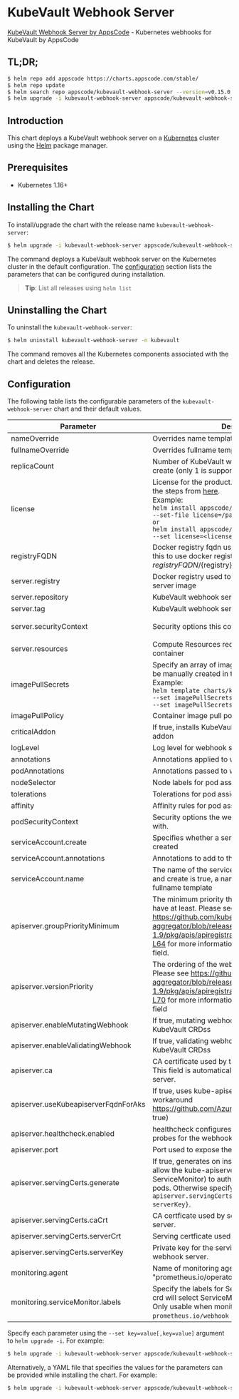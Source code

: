 # KubeVault Webhook Server

[KubeVault Webhook Server by AppsCode](https://github.com/kubevault) - Kubernetes webhooks for KubeVault by AppsCode

## TL;DR;

```bash
$ helm repo add appscode https://charts.appscode.com/stable/
$ helm repo update
$ helm search repo appscode/kubevault-webhook-server --version=v0.15.0
$ helm upgrade -i kubevault-webhook-server appscode/kubevault-webhook-server -n kubevault --create-namespace --version=v0.15.0
```

## Introduction

This chart deploys a KubeVault webhook server on a [Kubernetes](http://kubernetes.io) cluster using the [Helm](https://helm.sh) package manager.

## Prerequisites

- Kubernetes 1.16+

## Installing the Chart

To install/upgrade the chart with the release name `kubevault-webhook-server`:

```bash
$ helm upgrade -i kubevault-webhook-server appscode/kubevault-webhook-server -n kubevault --create-namespace --version=v0.15.0
```

The command deploys a KubeVault webhook server on the Kubernetes cluster in the default configuration. The [configuration](#configuration) section lists the parameters that can be configured during installation.

> **Tip**: List all releases using `helm list`

## Uninstalling the Chart

To uninstall the `kubevault-webhook-server`:

```bash
$ helm uninstall kubevault-webhook-server -n kubevault
```

The command removes all the Kubernetes components associated with the chart and deletes the release.

## Configuration

The following table lists the configurable parameters of the `kubevault-webhook-server` chart and their default values.

|              Parameter               |                                                                                                                                                                                        Description                                                                                                                                                                                        |                                                                                            Default                                                                                             |
|--------------------------------------|-------------------------------------------------------------------------------------------------------------------------------------------------------------------------------------------------------------------------------------------------------------------------------------------------------------------------------------------------------------------------------------------|------------------------------------------------------------------------------------------------------------------------------------------------------------------------------------------------|
| nameOverride                         | Overrides name template                                                                                                                                                                                                                                                                                                                                                                   | <code>""</code>                                                                                                                                                                                |
| fullnameOverride                     | Overrides fullname template                                                                                                                                                                                                                                                                                                                                                               | <code>""</code>                                                                                                                                                                                |
| replicaCount                         | Number of KubeVault webhook server replicas to create (only 1 is supported)                                                                                                                                                                                                                                                                                                               | <code>1</code>                                                                                                                                                                                 |
| license                              | License for the product. Get a license by following the steps from [here](https://kubevault.com/docs/latest/setup/install/enterprise/#get-a-trial-license). <br> Example: <br> `helm install appscode/kubevault-ops-manager \` <br> `--set-file license=/path/to/license/file` <br> `or` <br> `helm install appscode/kubevault-ops-manager \` <br> `--set license=<license file content>` | <code>""</code>                                                                                                                                                                                |
| registryFQDN                         | Docker registry fqdn used to pull docker images Set this to use docker registry hosted at ${registryFQDN}/${registry}/${image}                                                                                                                                                                                                                                                            | <code>ghcr.io</code>                                                                                                                                                                           |
| server.registry                      | Docker registry used to pull KubeVault webhook server image                                                                                                                                                                                                                                                                                                                               | <code>kubevault</code>                                                                                                                                                                         |
| server.repository                    | KubeVault webhook server container image                                                                                                                                                                                                                                                                                                                                                  | <code>vault-operator</code>                                                                                                                                                                    |
| server.tag                           | KubeVault webhook server container image tag                                                                                                                                                                                                                                                                                                                                              | <code>""</code>                                                                                                                                                                                |
| server.securityContext               | Security options this container should run with                                                                                                                                                                                                                                                                                                                                           | <code>{"allowPrivilegeEscalation":false,"capabilities":{"drop":["ALL"]},"readOnlyRootFilesystem":true,"runAsNonRoot":true,"runAsUser":65534,"seccompProfile":{"type":"RuntimeDefault"}}</code> |
| server.resources                     | Compute Resources required by the webhook server container                                                                                                                                                                                                                                                                                                                                | <code>{}</code>                                                                                                                                                                                |
| imagePullSecrets                     | Specify an array of imagePullSecrets. Secrets must be manually created in the namespace. <br> Example: <br> `helm template charts/kubevault-webhook-server \` <br> `--set imagePullSecrets[0].name=sec0 \` <br> `--set imagePullSecrets[1].name=sec1`                                                                                                                                     | <code>[]</code>                                                                                                                                                                                |
| imagePullPolicy                      | Container image pull policy                                                                                                                                                                                                                                                                                                                                                               | <code>IfNotPresent</code>                                                                                                                                                                      |
| criticalAddon                        | If true, installs KubeVault webhook server as critical addon                                                                                                                                                                                                                                                                                                                              | <code>false</code>                                                                                                                                                                             |
| logLevel                             | Log level for webhook server                                                                                                                                                                                                                                                                                                                                                              | <code>3</code>                                                                                                                                                                                 |
| annotations                          | Annotations applied to webhook server deployment                                                                                                                                                                                                                                                                                                                                          | <code>{}</code>                                                                                                                                                                                |
| podAnnotations                       | Annotations passed to webhook server pod(s).                                                                                                                                                                                                                                                                                                                                              | <code>{}</code>                                                                                                                                                                                |
| nodeSelector                         | Node labels for pod assignment                                                                                                                                                                                                                                                                                                                                                            | <code>{"kubernetes.io/os":"linux"}</code>                                                                                                                                                      |
| tolerations                          | Tolerations for pod assignment                                                                                                                                                                                                                                                                                                                                                            | <code>[]</code>                                                                                                                                                                                |
| affinity                             | Affinity rules for pod assignment                                                                                                                                                                                                                                                                                                                                                         | <code>{}</code>                                                                                                                                                                                |
| podSecurityContext                   | Security options the webhook server pod should run with.                                                                                                                                                                                                                                                                                                                                  | <code>{}</code>                                                                                                                                                                                |
| serviceAccount.create                | Specifies whether a service account should be created                                                                                                                                                                                                                                                                                                                                     | <code>true</code>                                                                                                                                                                              |
| serviceAccount.annotations           | Annotations to add to the service account                                                                                                                                                                                                                                                                                                                                                 | <code>{}</code>                                                                                                                                                                                |
| serviceAccount.name                  | The name of the service account to use. If not set and create is true, a name is generated using the fullname template                                                                                                                                                                                                                                                                    | <code>""</code>                                                                                                                                                                                |
| apiserver.groupPriorityMinimum       | The minimum priority the webhook api group should have at least. Please see https://github.com/kubernetes/kube-aggregator/blob/release-1.9/pkg/apis/apiregistration/v1beta1/types.go#L58-L64 for more information on proper values of this field.                                                                                                                                         | <code>10000</code>                                                                                                                                                                             |
| apiserver.versionPriority            | The ordering of the webhook api inside of the group. Please see https://github.com/kubernetes/kube-aggregator/blob/release-1.9/pkg/apis/apiregistration/v1beta1/types.go#L66-L70 for more information on proper values of this field                                                                                                                                                      | <code>15</code>                                                                                                                                                                                |
| apiserver.enableMutatingWebhook      | If true, mutating webhook is configured for KubeVault CRDss                                                                                                                                                                                                                                                                                                                               | <code>true</code>                                                                                                                                                                              |
| apiserver.enableValidatingWebhook    | If true, validating webhook is configured for KubeVault CRDss                                                                                                                                                                                                                                                                                                                             | <code>true</code>                                                                                                                                                                              |
| apiserver.ca                         | CA certificate used by the Kubernetes api server. This field is automatically assigned by the webhook server.                                                                                                                                                                                                                                                                             | <code>not-ca-cert</code>                                                                                                                                                                       |
| apiserver.useKubeapiserverFqdnForAks | If true, uses kube-apiserver FQDN for AKS cluster to workaround https://github.com/Azure/AKS/issues/522 (default true)                                                                                                                                                                                                                                                                    | <code>true</code>                                                                                                                                                                              |
| apiserver.healthcheck.enabled        | healthcheck configures the readiness and liveliness probes for the webhook server pod.                                                                                                                                                                                                                                                                                                    | <code>false</code>                                                                                                                                                                             |
| apiserver.port                       | Port used to expose the webhook server apiserver                                                                                                                                                                                                                                                                                                                                          | <code>8443</code>                                                                                                                                                                              |
| apiserver.servingCerts.generate      | If true, generates on install/upgrade the certs that allow the kube-apiserver (and potentially ServiceMonitor) to authenticate webhook servers pods. Otherwise specify certs in `apiserver.servingCerts.{caCrt, serverCrt, serverKey}`.                                                                                                                                                   | <code>true</code>                                                                                                                                                                              |
| apiserver.servingCerts.caCrt         | CA certficate used by serving certificate of webhook server.                                                                                                                                                                                                                                                                                                                              | <code>""</code>                                                                                                                                                                                |
| apiserver.servingCerts.serverCrt     | Serving certficate used by webhook server.                                                                                                                                                                                                                                                                                                                                                | <code>""</code>                                                                                                                                                                                |
| apiserver.servingCerts.serverKey     | Private key for the serving certificate used by webhook server.                                                                                                                                                                                                                                                                                                                           | <code>""</code>                                                                                                                                                                                |
| monitoring.agent                     | Name of monitoring agent (one of "prometheus.io", "prometheus.io/operator", "prometheus.io/builtin")                                                                                                                                                                                                                                                                                      | <code>""</code>                                                                                                                                                                                |
| monitoring.serviceMonitor.labels     | Specify the labels for ServiceMonitor. Prometheus crd will select ServiceMonitor using these labels. Only usable when monitoring agent is `prometheus.io/webhook server`.                                                                                                                                                                                                                 | <code>{}</code>                                                                                                                                                                                |


Specify each parameter using the `--set key=value[,key=value]` argument to `helm upgrade -i`. For example:

```bash
$ helm upgrade -i kubevault-webhook-server appscode/kubevault-webhook-server -n kubevault --create-namespace --version=v0.15.0 --set replicaCount=1
```

Alternatively, a YAML file that specifies the values for the parameters can be provided while
installing the chart. For example:

```bash
$ helm upgrade -i kubevault-webhook-server appscode/kubevault-webhook-server -n kubevault --create-namespace --version=v0.15.0 --values values.yaml
```
